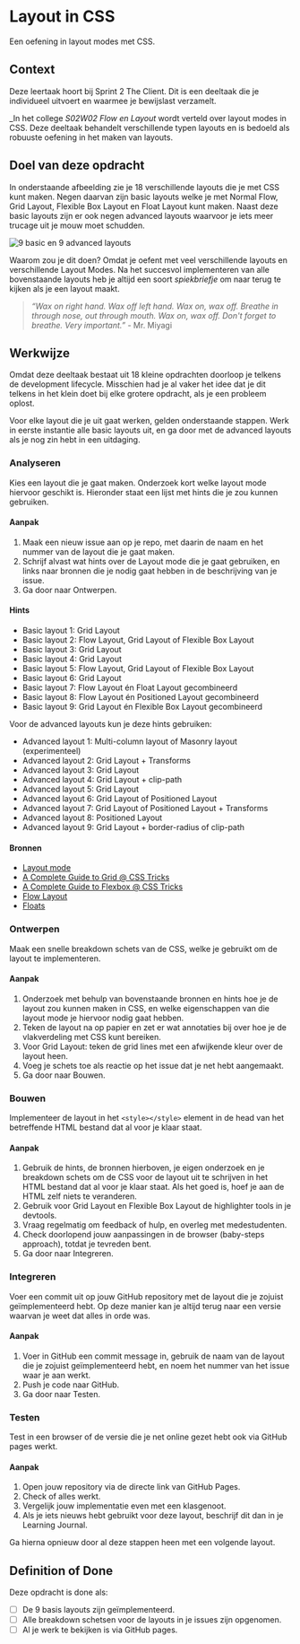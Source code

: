 
# Layout in CSS

Een oefening in layout modes met CSS.

## Context

Deze leertaak hoort bij Sprint 2 The Client. Dit is een deeltaak die je individueel uitvoert en waarmee je bewijslast verzamelt.

_In het college _S02W02 Flow en Layout_ wordt verteld over layout modes in CSS. Deze deeltaak behandelt verschillende typen layouts en is bedoeld als robuuste oefening in het maken van layouts.


## Doel van deze opdracht

In onderstaande afbeelding zie je 18 verschillende layouts die je met CSS kunt maken. Negen daarvan zijn basic layouts welke je met Normal Flow, Grid Layout, Flexible Box Layout en Float Layout kunt maken. Naast deze basic layouts zijn er ook negen advanced layouts waarvoor je iets meer trucage uit je mouw moet schudden.

![9 basic en 9 advanced layouts](../src/assets/layouts.png)

Waarom zou je dit doen? Omdat je oefent met veel verschillende layouts en verschillende Layout Modes. Na het succesvol implementeren van alle bovenstaande layouts heb je altijd een soort *spiekbriefje* om naar terug te kijken als je een layout maakt.

> *“Wax on right hand. Wax off left hand. Wax on, wax off. Breathe in through nose, out through mouth. Wax on, wax off. Don't forget to breathe. Very important.”* - Mr. Miyagi


## Werkwijze

Omdat deze deeltaak bestaat uit 18 kleine opdrachten doorloop je telkens de development lifecycle. Misschien had je al vaker het idee dat je dit telkens in het klein doet bij elke grotere opdracht, als je een probleem oplost.

Voor elke layout die je uit gaat werken, gelden onderstaande stappen. Werk in eerste instantie alle basic layouts uit, en ga door met de advanced layouts als je nog zin hebt in een uitdaging.

### Analyseren

Kies een layout die je gaat maken. Onderzoek kort welke layout mode hiervoor geschikt is. Hieronder staat een lijst met hints die je zou kunnen gebruiken.

#### Aanpak

1. Maak een nieuw issue aan op je repo, met daarin de naam en het nummer van de layout die je gaat maken.
2. Schrijf alvast wat hints over de Layout mode die je gaat gebruiken, en links naar bronnen die je nodig gaat hebben in de beschrijving van je issue.
3. Ga door naar Ontwerpen.

#### Hints

- Basic layout 1: Grid Layout
- Basic layout 2: Flow Layout, Grid Layout of Flexible Box Layout
- Basic layout 3: Grid Layout
- Basic layout 4: Grid Layout
- Basic layout 5: Flow Layout, Grid Layout of Flexible Box Layout
- Basic layout 6: Grid Layout
- Basic layout 7: Flow Layout én Float Layout gecombineerd
- Basic layout 8: Flow Layout én Positioned Layout gecombineerd
- Basic layout 9: Grid Layout én Flexible Box Layout gecombineerd

Voor de advanced layouts kun je deze hints gebruiken:

- Advanced layout 1: Multi-column layout of Masonry layout (experimenteel)
- Advanced layout 2: Grid Layout + Transforms
- Advanced layout 3: Grid Layout
- Advanced layout 4: Grid Layout + clip-path
- Advanced layout 5: Grid Layout
- Advanced layout 6: Grid Layout of Positioned Layout
- Advanced layout 7: Grid Layout of Positioned Layout + Transforms
- Advanced layout 8: Positioned Layout
- Advanced layout 9: Grid Layout + border-radius of clip-path

#### Bronnen

- [Layout mode](https://developer.mozilla.org/en-US/docs/Web/CSS/Layout_mode)
- [A Complete Guide to Grid @ CSS Tricks](https://css-tricks.com/snippets/css/complete-guide-grid/)
- [A Complete Guide to Flexbox @ CSS Tricks](https://css-tricks.com/snippets/css/a-guide-to-flexbox/)
- [Flow Layout](https://developer.mozilla.org/en-US/docs/Web/CSS/CSS_flow_layout)
- [Floats](https://developer.mozilla.org/en-US/docs/Learn/CSS/CSS_layout/Floats)

### Ontwerpen

Maak een snelle breakdown schets van de CSS, welke je gebruikt om de layout te implementeren.

#### Aanpak

1. Onderzoek met behulp van bovenstaande bronnen en hints hoe je de layout zou kunnen maken in CSS, en welke eigenschappen van die layout mode je hiervoor nodig gaat hebben.
2. Teken de layout na op papier en zet er wat annotaties bij over hoe je de vlakverdeling met CSS kunt bereiken. 
3. Voor Grid Layout: teken de grid lines met een afwijkende kleur over de layout heen.
4. Voeg je schets toe als reactie op het issue dat je net hebt aangemaakt.
5. Ga door naar Bouwen.

### Bouwen

Implementeer de layout in het `<style></style>` element in de head van het betreffende HTML bestand dat al voor je klaar staat.

#### Aanpak

1. Gebruik de hints, de bronnen hierboven, je eigen onderzoek en je breakdown schets om de CSS voor de layout uit te schrijven in het HTML bestand dat al voor je klaar staat. Als het goed is, hoef je aan de HTML zelf niets te veranderen.
2. Gebruik voor Grid Layout en Flexible Box Layout de highlighter tools in je devtools.
3. Vraag regelmatig om feedback of hulp, en overleg met medestudenten.
4. Check doorlopend jouw aanpassingen in de browser (baby-steps approach), totdat je tevreden bent.
5. Ga door naar Integreren.

### Integreren

Voer een commit uit op jouw GitHub repository met de layout die je zojuist geïmplementeerd hebt. Op deze manier kan je altijd terug naar een versie waarvan je weet dat alles in orde was.

#### Aanpak

1. Voer in GitHub een commit message in, gebruik de naam van de layout die je zojuist geïmplementeerd hebt, en noem het nummer van het issue waar je aan werkt.
2. Push je code naar GitHub.
3. Ga door naar Testen.

### Testen

Test in een browser of de versie die je net online gezet hebt ook via GitHub pages werkt.

#### Aanpak

1. Open jouw repository via de directe link van GitHub Pages.
2. Check of alles werkt.
3. Vergelijk jouw implementatie even met een klasgenoot.
4. Als je iets nieuws hebt gebruikt voor deze layout, beschrijf dit dan in je Learning Journal.

Ga hierna opnieuw door al deze stappen heen met een volgende layout.

## Definition of Done

Deze opdracht is done als:

- [ ] De 9 basis layouts zijn geïmplementeerd.
- [ ] Alle breakdown schetsen voor de layouts in je issues zijn opgenomen.
- [ ] Al je werk te bekijken is via GitHub pages.
